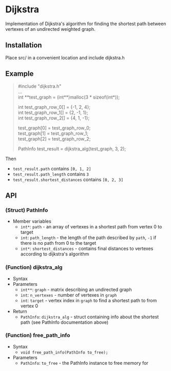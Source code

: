 # Dijkstra

Implementation of Dijkstra's algorithm for finding the shortest path between
vertexes of an undirected weighted graph.

## Installation

Place src/ in a convenient location and include dijkstra.h

## Example

> #include "dijkstra.h"  
> ...  
> int \*\*test_graph = (int\*\*)malloc(3 * sizeof(int*));  
> 
> int test_graph_row_0[] = {-1, 2, 4};  
> int test_graph_row_1[] = {2, -1, 1};  
> int test_graph_row_2[] = {4, 1, -1};  
> 
> test_graph[0] = test_graph_row_0;  
> test_graph[1] = test_graph_row_1;  
> test_graph[2] = test_graph_row_2;  
> 
> PathInfo test_result = dijkstra_alg(test_graph, 3, 2);  

Then 
* `test_result.path` contains
	`[0, 1, 2]`
* `test_result.path_length` contains
	`3`
* `test_result.shortest_distances` contains 
	`[0, 2, 3]`

## API

### (Struct) PathInfo

* Member variables
	* `int*`: `path` - an array of vertexes in a shortest path from vertex 0 to target
	* `int`: `path_length` - the length of the path described by `path`, `-1` if there is no path from 0 to the target
	* `int*`: `shortest_distances` - contains final distances to vertexes according to dijkstra's algorithm

### (Function) dijkstra_alg

* Syntax
* Parameters
	* `int**`: `graph` - matrix describing an undirected graph
	* `int`: `n_vertexes` - number of vertexes in `graph`
	* `int`: `target` - vertex index in `graph` to find a shortest path to from vertex 0
* Return
	* `PathInfo`: `dijkstra_alg` - struct containing info about the shortest path (see PathInfo documentation above)

### (Function) free_path_info

* Syntax
	* `void free_path_info(PathInfo to_free);`
* Parameters
	* `PathInfo`: `to_free` - the PathInfo instance to free memory for
